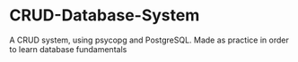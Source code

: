 # CRUD-Database-System
A CRUD system, using psycopg and PostgreSQL.
Made as practice in order to learn database fundamentals
